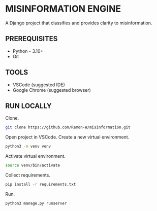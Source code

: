 # MISINFORMATION ENGINE

A Django project that classifies and provides clarity to misinformation.

PREREQUISITES
----------------

* Python - 3.10+
* Git

TOOLS
-----

* VSCode (suggested IDE)
* Google Chrome (suggested browser)

RUN LOCALLY
-----------

Clone.
```bash
git clone https://github.com/Ramon-W/misinformation.git
```

Open project in VSCode. Create a new virtual environment.
```bash
python3 -m venv venv
```

Activate virtual environment.
```bash
source venv/bin/activate
```

Collect requirements.
```bash
pip install -r requirements.txt
```

Run.
```bash
python3 manage.py runserver
```
